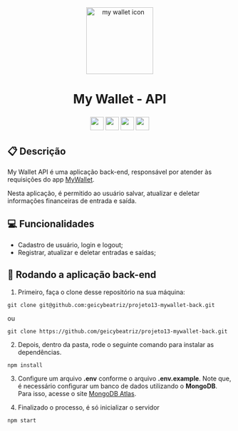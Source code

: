 
<div align="center">
<img src="https://cdn-icons-png.flaticon.com/512/855/855279.png" alt="my wallet icon" height= "150px" align="center"/>

<h1 align = "center"> My Wallet - API</h1>
</div>
<div align="center">

  <h3></h3>

  <img src="https://img.shields.io/badge/Node.js-43853D?style=for-the-badge&logo=node.js&logoColor=white" height="30px"/> 
  <img src="https://img.shields.io/badge/Express.js-404D59?style=for-the-badge&logo=express.js&logoColor=white" height="30px"/>
  <img src="https://img.shields.io/badge/MongoDB-4EA94B?style=for-the-badge&logo=mongodb&logoColor=white" height="30px"/>
  <img src="https://img.shields.io/badge/Heroku-430098?style=for-the-badge&logo=heroku&logoColor=white" height="30px"/>
  <!-- Badges source: https://dev.to/envoy_/150-badges-for-github-pnk -->
</div>

## :clipboard: Descrição


My Wallet API é uma aplicação back-end, responsável por atender às requisições do app [MyWallet](https://github.com/geicybeatriz/projeto13-mywallet-front). 

Nesta aplicação, é permitido ao usuário salvar, atualizar e deletar informações financeiras de entrada e saída.


## :computer: Funcionalidades

- Cadastro de usuário, login e logout;
- Registrar, atualizar e deletar entradas e saídas;

## 🏁 Rodando a aplicação back-end

1. Primeiro, faça o clone desse repositório na sua máquina:

```
git clone git@github.com:geicybeatriz/projeto13-mywallet-back.git
```
ou

```
git clone https://github.com/geicybeatriz/projeto13-mywallet-back.git
```

2. Depois, dentro da pasta, rode o seguinte comando para instalar as dependências.

```
npm install
```

3. Configure um arquivo **.env** conforme o arquivo **.env.example**. Note que, é  necessário configurar um banco de dados utilizando o **MongoDB**. Para isso, acesse o site [MongoDB Atlas](https://www.mongodb.com/cloud/atlas/register).

4. Finalizado o processo, é só inicializar o servidor
```
npm start
```
